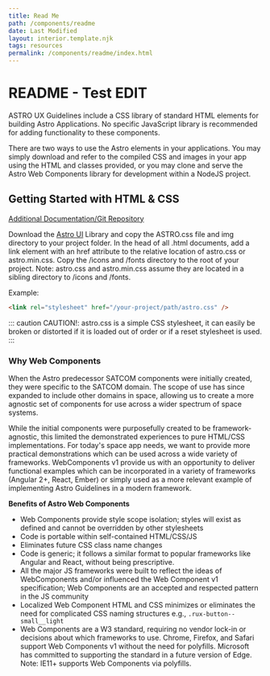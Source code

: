 ```yaml
---
title: Read Me
path: /components/readme
date: Last Modified
layout: interior.template.njk
tags: resources
permalink: /components/readme/index.html
---
```

# README - Test EDIT

ASTRO UX Guidelines include a CSS library of standard HTML elements for building Astro Applications. No specific JavaScript library is recommended for adding functionality to these components.

There are two ways to use the Astro elements in your applications. You may simply download and refer to the compiled CSS and images in your app using the HTML and classes provided, or you may clone and serve the Astro Web Components library for development within a NodeJS project.

## Getting Started with HTML & CSS

[Additional Documentation/Git Repository](https://github.com/RocketCommunicationsInc/astro-components)

Download the [Astro UI](https://github.com/RocketCommunicationsInc/astro-components/tree/master/static) Library and copy the ASTRO.css file and img directory to your project folder. In the head of all .html documents, add a link element with an href attribute to the relative location of astro.css or astro.min.css. Copy the /icons and /fonts directory to the root of your project. Note: astro.css and astro.min.css assume they are located in a sibling directory to /icons and /fonts.

Example:

```html
<link rel="stylesheet" href="/your-project/path/astro.css" />
```

::: caution
CAUTION!: astro.css is a simple CSS stylesheet, it can easily be broken or distorted if it is loaded out of order or if a reset stylesheet is used.
:::

### Why Web Components

When the Astro predecessor SATCOM components were initially created, they were specific to the SATCOM domain. The scope of use has since expanded to include other domains in space, allowing us to create a more agnostic set of components for use across a wider spectrum of space systems.

While the initial components were purposefully created to be framework-agnostic, this limited the demonstrated experiences to pure HTML/CSS implementations. For today's space app needs, we want to provide more practical demonstrations which can be used across a wide variety of frameworks. WebComponents v1 provide us with an opportunity to deliver functional examples which can be incorporated in a variety of frameworks (Angular 2+, React, Ember) or simply used as a more relevant example of implementing Astro Guidelines in a modern framework.

**Benefits of Astro Web Components**

* Web Components provide style scope isolation; styles will exist as defined and cannot be overridden by other stylesheets
* Code is portable within self-contained HTML/CSS/JS
* Eliminates future CSS class name changes
* Code is generic; it follows a similar format to popular frameworks like Angular and React, without being prescriptive.
* All the major JS frameworks were built to reflect the ideas of WebComponents and/or influenced the Web Component v1 specification; Web Components are an accepted and respected pattern in the JS community
* Localized Web Component HTML and CSS minimizes or eliminates the need for complicated CSS naming structures e.g., `.rux-button--small__light`
* Web Components are a W3 standard, requiring no vendor lock-in or decisions about which frameworks to use. Chrome, Firefox, and Safari support Web Components v1 without the need for polyfills. Microsoft has committed to supporting the standard in a future version of Edge. Note: IE11+ supports Web Components via polyfills.